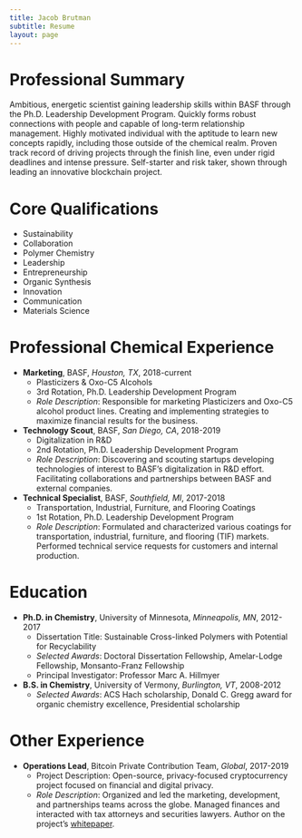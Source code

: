 ```yaml
---
title: Jacob Brutman
subtitle: Resume
layout: page
---
```


# Professional Summary
Ambitious, energetic scientist gaining leadership skills within BASF through the Ph.D. Leadership Development Program. Quickly forms robust connections with people and capable of long-term relationship management. Highly motivated individual with the aptitude to learn new concepts rapidly, including those outside of the chemical realm. Proven track record of driving projects through the finish line, even under rigid deadlines and intense pressure. Self-starter and risk taker, shown through leading an innovative blockchain project.

# Core Qualifications
- Sustainability
- Collaboration
- Polymer Chemistry
- Leadership
- Entrepreneurship
- Organic Synthesis
- Innovation
- Communication
- Materials Science

# Professional Chemical Experience
- **Marketing**, BASF, *Houston, TX*, 2018-current
  - Plasticizers & Oxo-C5 Alcohols
  - 3rd Rotation, Ph.D. Leadership Development Program
  - *Role Description*: Responsible for marketing Plasticizers and Oxo-C5 alcohol product lines. Creating and implementing strategies to maximize financial results for the business.
- **Technology Scout**, BASF, *San Diego, CA*, 2018-2019
  - Digitalization in R&D
  - 2nd Rotation, Ph.D. Leadership Development Program
  - *Role Description*: Discovering and scouting startups developing technologies of interest to BASF’s digitalization in R&D effort. Facilitating collaborations and partnerships between BASF and external companies.
- **Technical Specialist**, BASF, *Southfield, MI*, 2017-2018
  - Transportation, Industrial, Furniture, and Flooring Coatings
  - 1st Rotation, Ph.D. Leadership Development Program
  - *Role Description*: Formulated and characterized various coatings for transportation, industrial, furniture, and flooring (TIF) markets. Performed technical service requests for customers and internal production.

# Education
- **Ph.D. in Chemistry**, University of Minnesota, *Minneapolis, MN*, 2012-2017
  - Dissertation Title: Sustainable Cross-linked Polymers with Potential for Recyclability
  - *Selected Awards*: Doctoral Dissertation Fellowship, Amelar-Lodge Fellowship, Monsanto-Franz Fellowship
  - Principal Investigator: Professor Marc A. Hillmyer
- **B.S. in Chemistry**, University of Vermony, *Burlington, VT*, 2008-2012
  - *Selected Awards*: ACS Hach scholarship, Donald C. Gregg award for organic chemistry excellence, Presidential scholarship

# Other Experience
- **Operations Lead**, Bitcoin Private Contribution Team, *Global*, 2017-2019
	- Project Description: Open-source, privacy-focused cryptocurrency project focused on financial and digital privacy.
	- *Role Description*: Organized and led the marketing, development, and partnerships teams across the globe. Managed finances and interacted with tax attorneys and securities lawyers. Author on the project’s [whitepaper](https://btcprivate.org/whitepaper.pdf).
